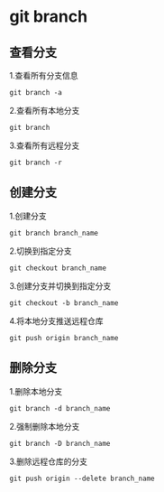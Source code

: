 # git branch

## 查看分支
1.查看所有分支信息
```
git branch -a
```

2.查看所有本地分支
```
git branch
```

3.查看所有远程分支
```
git branch -r
```


## 创建分支
1.创建分支
```
git branch branch_name
```

2.切换到指定分支
```
git checkout branch_name
```

3.创建分支并切换到指定分支
```
git checkout -b branch_name
```

4.将本地分支推送远程仓库
```
git push origin branch_name
```


## 删除分支
1.删除本地分支
```
git branch -d branch_name
```

2.强制删除本地分支
```
git branch -D branch_name
```

3.删除远程仓库的分支
```
git push origin --delete branch_name
```
